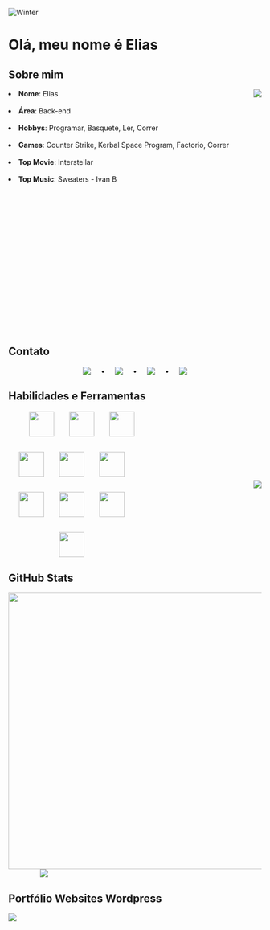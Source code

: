 ![Winter](https://i.redd.it/4vfjr9e1wuey.gif)

<h1> Olá, meu nome é Elias </h1>

<h2> Sobre mim </h2>

<div style="height: 480px">
 <div style="float: left;">
  <li><b>Nome</b>: Elias<br></li>
  <br>
  <li><b>Área</b>: Back-end</li>
  <br>
  <li><b>Hobbys</b>: Programar, Basquete, Ler, Correr</li>
  <br>
  <li><b>Games</b>: Counter Strike, Kerbal Space Program, Factorio, Correr</li>
  <br>
  <li><b>Top Movie</b>: Interstellar</li>
  <br>
  <li><b>Top Music</b>: Sweaters - Ivan B</li>
 </div>
 <div style="float: right">
  <img src="https://i.pinimg.com/originals/0e/bb/9c/0ebb9c2d1a9af047ef120ff8bb606cc9.gif">
 </div>
</div>


<h2> Contato </h2>

<div style="display: flex; justify-content: center; gap: 20px;">
 <a href="https://www.linkedin.com/in/elias-mathias-sand-243398234/"><img src="https://img.shields.io/badge/Linkedin-000?style=for-the-badge&logo=linkedin&logoColor=blue"></a>
 •
 <a href="mailto:elias.coder1@gmail.com"><img src="https://img.shields.io/badge/Gmail-000?style=for-the-badge&logo=gmail"></a>
 •
 <a href="https://www.instagram.com/estodante/"><img src="https://img.shields.io/badge/Instagram-000?style=for-the-badge&logo=instagram"></a>
 •
 <a href="https://twitter.com/note_coder_"><img src="https://img.shields.io/badge/Twitter-000?style=for-the-badge&logo=twitter"></a>
</div>


<h2> Habilidades e Ferramentas</h2>

<div style="display: flex; flex-direction: row; gap:20px; justify-content: space-between; align-items: center;">
 <div style="display: flex; gap: 30px; flex-wrap: wrap; width: 50%; justify-content: center;">
  <img src ="https://cdn.jsdelivr.net/gh/devicons/devicon/icons/java/java-original.svg" width=50px; style="margin-left: 40px;">
  <img src ="https://cdn.jsdelivr.net/gh/devicons/devicon/icons/html5/html5-original.svg" width=50px;>
  <img src ="https://cdn.jsdelivr.net/gh/devicons/devicon/icons/css3/css3-original.svg" width=50px;>
  <img src ="https://cdn.jsdelivr.net/gh/devicons/devicon/icons/javascript/javascript-original.svg" width=50px;>
  <img src ="https://cdn.jsdelivr.net/gh/devicons/devicon/icons/python/python-original.svg" width=50px;>
  <img src ="https://cdn.jsdelivr.net/gh/devicons/devicon/icons/c/c-original.svg" width=50px;>
  <img src ="https://cdn.jsdelivr.net/gh/devicons/devicon/icons/git/git-original.svg" width=50px;>
  <img src ="https://user-images.githubusercontent.com/3369400/139447912-e0f43f33-6d9f-45f8-be46-2df5bbc91289.png" width=50px;>
  <img src ="https://cdn.jsdelivr.net/gh/devicons/devicon/icons/vscode/vscode-original.svg" width=50px;>
  <img src ="https://cdn.jsdelivr.net/gh/devicons/devicon/icons/intellij/intellij-original.svg" width=50px;>
 </div>
 <div>
  <img src="https://i.pinimg.com/originals/39/3d/c6/393dc67bfedcfad62a1ae4c2dd83cbbd.gif">
 </div>
</div>


<h2> GitHub Stats </h2>

<img src="https://github-readme-stats.vercel.app/api?username=EliasNote&theme=transparent&bg_color=000&border_color=ffffff&show_icons=true&icon_color=1246AB&title_color=1246AB&text_color=FFF" width=550px;>
<img src="https://media.tenor.com/c6YiNkNxifgAAAAj/ghost.gif.gif" style="margin-left: 12.5%;">


<h2> Portfólio Websites Wordpress </h2>

<a href="https://eliassudan.com.br"><img src="https://img.shields.io/badge/Portfólio-100000?style=for-the-badge&logoColor=white"></a>
